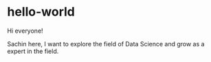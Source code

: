 # hello-world

Hi everyone!

Sachin here, I want to explore the field of Data Science
and grow as a expert in the field.
